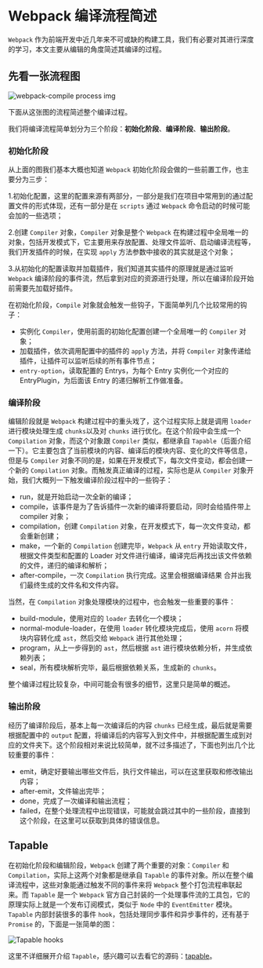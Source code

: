 # Webpack 编译流程简述
`Webpack` 作为前端开发中近几年来不可或缺的构建工具，我们有必要对其进行深度的学习，本文主要从编辑的角度简述其编译的过程。

## 先看一张流程图

![webpack-compile process img](https://user-gold-cdn.xitu.io/2019/9/5/16d00393b89a5d42?imageslim)

下面从这张图的流程简述整个编译过程。

我们将编译流程简单划分为三个阶段：**初始化阶段**、**编译阶段**、**输出阶段**。

### 初始化阶段
从上面的图我们基本大概也知道 `Webpack` 初始化阶段会做的一些前置工作，也主要分为三步：

1.初始化配置，这里的配置来源有两部分，一部分是我们在项目中常用到的通过配置文件的形式体现，还有一部分是在 `scripts` 通过 `Webpack` 命令启动的时候可能会加的一些选项；

2.创建 `Compiler` 对象，`Compiler` 对象是整个 `Webpack` 在构建过程中全局唯一的对象，包括开发模式下，它主要用来存放配置、处理文件监听、启动编译流程等，我们开发插件的时候，在实现 `apply` 方法参数中接收的其实就是这个对象；

3.从初始化的配置读取并加载插件，我们知道其实插件的原理就是通过监听 `Webpack` 编译阶段的事件流，然后拿到对应的资源进行处理，所以在编译阶段开始前需要先加载好插件。

在初始化阶段，`Compile` 对象就会触发一些钩子，下面简单列几个比较常用的钩子：
- 实例化 `Compiler`，使用前面的初始化配置创建一个全局唯一的 `Compiler` 对象；
- 加载插件，依次调用配置中的插件的 `apply` 方法，并将 `Compiler` 对象传递给插件，让插件可以监听后续的所有事件节点；
- `entry-option`，读取配置的 Entrys，为每个 Entry 实例化一个对应的 EntryPlugin，为后面该 Entry 的递归解析工作做准备。

### 编译阶段
编辑阶段就是 `Webpack` 构建过程中的重头戏了，这个过程实际上就是调用 `loader` 进行模块处理生成 `chunks`以及对 `chunks` 进行优化。在这个阶段中会生成一个 `Compilation` 对象，而这个对象跟 `Compiler` 类似，都继承自 `Tapable`（后面介绍一下）。它主要包含了当前模块的内容、编译后的模块内容、变化的文件等信息，但是与 `Compiler` 对象不同的是，如果在开发模式下，每次文件变动，都会创建一个新的 `Compilation` 对象。而触发真正编译的过程，实际也是从 `Compiler` 对象开始，我们大概列一下触发编译阶段过程中的一些钩子：
- run，就是开始启动一次全新的编译；
- compile，该事件是为了告诉插件一次新的编译将要启动，同时会给插件带上 compiler 对象；
- compilation，创建 `Compilation` 对象，在开发模式下，每一次文件变动，都会重新创建；
- make，一个新的 `Compilation` 创建完毕，`Webpack` 从 `entry` 开始读取文件，根据文件类型和配置的 Loader 对文件进行编译，编译完后再找出该文件依赖的文件，递归的编译和解析；
- after-compile，一次 `Compilation` 执行完成。这里会根据编译结果 合并出我们最终生成的文件名和文件内容。

当然，在 `Compilation` 对象处理模块的过程中，也会触发一些重要的事件：
- build-module，使用对应的 `loader` 去转化一个模块；
- normal-module-loader，在使用 `loader` 转化模块完成后，使用 `acorn` 将模块内容转化成 `ast`，然后交给 `Webpack` 进行其他处理；
- program，从上一步得到的 `ast`，然后根据 `ast` 进行模块依赖分析，并生成依赖列表；
- seal，所有模块解析完毕，最后根据依赖关系，生成新的 `chunks`。

整个编译过程比较复杂，中间可能会有很多的细节，这里只是简单的概述。

### 输出阶段
经历了编译阶段后，基本上每一次编译后的内容 `chunks` 已经生成，最后就是需要根据配置中的 `output` 配置，将编译后的内容写入到文件中，并根据配置生成到对应的文件夹下。这个阶段相对来说比较简单，就不过多描述了，下面也列出几个比较重要的事件：
- emit，确定好要输出哪些文件后，执行文件输出，可以在这里获取和修改输出内容；
- after-emit，文件输出完毕；
- done，完成了一次编译和输出流程；
- failed，在整个处理流程中出现错误，可能就会跳过其中的一些阶段，直接到这个阶段，在这里可以获取到具体的错误信息。


## Tapable
在初始化阶段和编辑阶段，`Webpack` 创建了两个重要的对象：`Compiler` 和 `Compilation`，实际上这两个对象都是继承自 `Tapable` 的事件对象。所以在整个编译流程中，这些对象能通过触发不同的事件来将 `Webpack` 整个打包流程串联起来。而 `Tapable` 是一个 `Webpack` 官方自己封装的一个处理事件流的工具包，它的原理实际上就是一个发布订阅模式，类似于 `Node` 中的 `EventEmitter` 模块。`Tapable` 内部封装很多的事件 `hook`，包括处理同步事件和异步事件的，还有基于 `Promise` 的，下面是一张简单的图：

![Tapable hooks](https://user-gold-cdn.xitu.io/2019/9/5/16d003aab3c0b1cb?imageslim)

这里不详细展开介绍 `Tapable`，感兴趣可以去看它的源码：[tapable](https://github.com/webpack/tapable)。